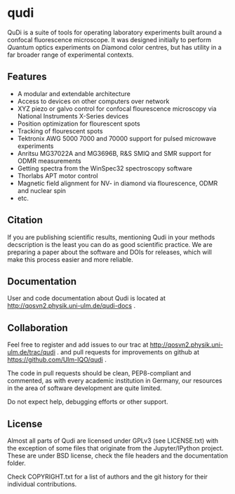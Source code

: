 # qudi
QuDi is a suite of tools for operating laboratory experiments built around a confocal fluorescence microscope.
It was designed initially to perform *Qu*antum optics experiments on *Di*amond color centres,
but has utility in a far broader range of experimental contexts.

## Features
  * A modular and extendable architecture
  * Access to devices on other computers over network
  * XYZ piezo or galvo control for confocal flourescence microscopy via National Instruments X-Series devices
  * Position optimization for flourescent spots
  * Tracking of flourescent spots
  * Tektronix AWG 5000 7000 and 70000 support for pulsed microwave experiments
  * Anritsu MG37022A and MG3696B, R&S SMIQ and SMR support for ODMR measurements
  * Getting spectra from the WinSpec32 spectroscopy software
  * Thorlabs APT motor control
  * Magnetic field alignment for NV- in diamond via flourescence, ODMR and nuclear spin
  * etc.

## Citation
If you are publishing scientific results, mentioning Qudi in your methods decscription is the least you can do as good scientific practice.
We are preparing a paper about the software and DOIs for releases, which will make this process easier and more reliable.

## Documentation
User and code documentation about Qudi is located at http://qosvn2.physik.uni-ulm.de/qudi-docs .

## Collaboration
Feel free to register and add issues to our trac at http://qosvn2.physik.uni-ulm.de/trac/qudi .
and pull requests for improvements on github at https://github.com/Ulm-IQO/qudi .

The code in pull requests should be clean, PEP8-compliant and commented, as with every academic institution in Germany,
our resources in the area of software development are quite limited.

Do not expect help, debugging efforts or other support.

## License
Almost all parts of Qudi are licensed under GPLv3 (see LICENSE.txt) with the exception of some files
that originate from the Jupyter/IPython project.
These are under BSD license, check the file headers and the documentation folder.

Check COPYRIGHT.txt for a list of authors and the git history for their individual contributions.
